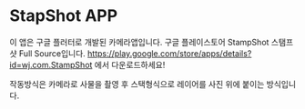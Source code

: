 # StapShot APP

이 앱은 구글 플러터로 개발된 카메라앱입니다. 구글 플레이스토어 StampShot 스탬프샷 Full Source입니다.
https://play.google.com/store/apps/details?id=wj.com.StampShot 에서 다운로드하세요!

작동방식은 카메라로 사물을 촬영 후 스택형식으로 레이어를 사진 위에 붙이는 방식입니다.
